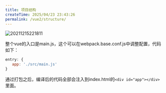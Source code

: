 ```yaml
---
title: 项目结构
createTime: 2025/04/23 23:43:26
permalink: /vue2/structure/
---
```


![20211215221811](http://img.openauth.net.cn/20211215221811.png)

整个vue的入口是main.js，这个可以在webpack.base.conf.js中调整配置，代码如下：
```javascript
entry: {
   app: './src/main.js'
}
```
通过打包之后，编译后的代码全部会注入到index.html的`<div id="app"></div>`里面。